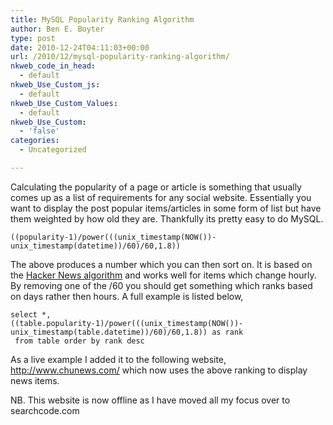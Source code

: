 ```yaml
---
title: MySQL Popularity Ranking Algorithm
author: Ben E. Boyter
type: post
date: 2010-12-24T04:11:03+00:00
url: /2010/12/mysql-popularity-ranking-algorithm/
nkweb_code_in_head:
  - default
nkweb_Use_Custom_js:
  - default
nkweb_Use_Custom_Values:
  - default
nkweb_Use_Custom:
  - 'false'
categories:
  - Uncategorized

---
```

Calculating the popularity of a page or article is something that usually comes up as a list of requirements for any social website. Essentially you want to display the post popular items/articles in some form of list but have them weighted by how old they are. Thankfully its pretty easy to do MySQL.

```
((popularity-1)/power(((unix_timestamp(NOW())-unix_timestamp(datetime))/60)/60,1.8))
```

The above produces a number which you can then sort on. It is based on the [Hacker News algorithm][1] and works well for items which change hourly. By removing one of the /60 you should get something which ranks based on days rather then hours. A full example is listed below,

```
select *,
((table.popularity-1)/power(((unix_timestamp(NOW())-unix_timestamp(table.datetime))/60)/60,1.8)) as rank
 from table order by rank desc
 ```

As a live example I added it to the following website, <a href="http://www.chunews.com/">http://www.chunews.com/</a> which now uses the above ranking to display news items.

NB. This website is now offline as I have moved all my focus over to searchcode.com

 [1]: https://medium.com/hacking-and-gonzo/how-hacker-news-ranking-algorithm-works-1d9b0cf2c08d
